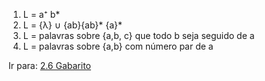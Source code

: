 1. L = a⁺ b* 
2. L = {λ} ∪ {ab}{ab}* {a}* 
3. L = palavras sobre {a,b, c} que todo b seja seguido de a 
4. L = palavras sobre {a,b} com número par de a

Ir para: [2.6 Gabarito](06-gabarito-GR.md)